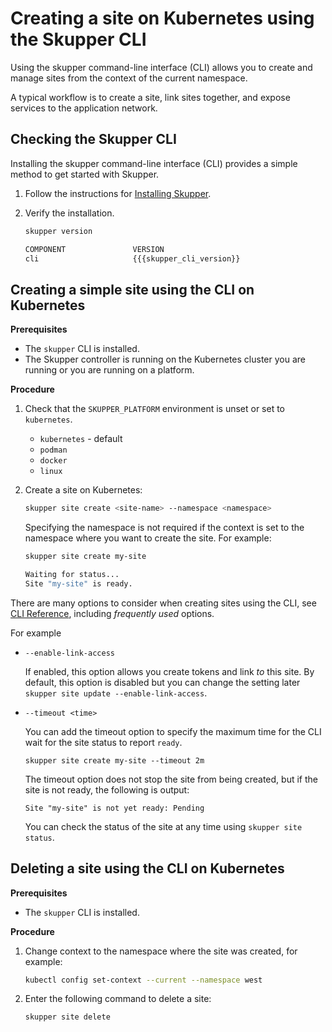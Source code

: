 <a id="kube-creating-site-cli"></a>
# Creating a site on Kubernetes using the Skupper CLI

Using the skupper command-line interface (CLI) allows you to create and manage sites from the context of the current namespace.

A typical workflow is to create a site, link sites together, and expose services to the application network.

<a id="kube-checking-cli"></a>
## Checking the Skupper CLI

Installing the skupper command-line interface (CLI) provides a simple method to get started with Skupper.

1. Follow the instructions for [Installing Skupper](https://skupper.io/releases/index.html).

2. Verify the installation.
   ```bash
   skupper version
   
   COMPONENT               VERSION
   cli                     {{{skupper_cli_version}}
   ```

<a id="kube-creating-simple-site-cli"></a>
## Creating a simple site using the CLI on Kubernetes

**Prerequisites**

* The `skupper` CLI is installed.
* The Skupper controller is running on the Kubernetes cluster you are running or you are running on a platform.

**Procedure**

1. Check that the `SKUPPER_PLATFORM` environment is unset or set to `kubernetes`.

   * `kubernetes` - default
   * `podman`
   * `docker`
   * `linux`

2. Create a site on Kubernetes:

   ```bash
   skupper site create <site-name> --namespace <namespace>
   ```
   Specifying the namespace is not required if the context is set to the namespace where you want to create the site.
   For example:
   ```bash
   skupper site create my-site
   
   Waiting for status...
   Site "my-site" is ready.
   ```
There are many options to consider when creating sites using the CLI, see [CLI Reference][cli-ref], including *frequently used* options.

For example

* `--enable-link-access`
  
  If enabled, this option allows you create tokens and link *to* this site.
  By default, this option is disabled but you can change the setting later `skupper site update --enable-link-access`.

* `--timeout <time>`

  You can add the timeout option to specify the maximum time for the CLI wait for the site status to report `ready`.
  ```
  skupper site create my-site --timeout 2m
  ```
  The timeout option does not stop the site from being created, but if the site is not ready, the following is output:
  
  ```
  Site "my-site" is not yet ready: Pending
  ```
  You can check the status of the site at any time using `skupper site status`.

<a id="kube-deleting-site-cli"></a>
## Deleting a site using the CLI on Kubernetes

**Prerequisites**

* The `skupper` CLI is installed.

**Procedure**

1. Change context to the namespace where the site was created, for example:
   ```bash
   kubectl config set-context --current --namespace west
   ```

2. Enter the following command to delete a site:
   ```bash
   skupper site delete
   ```
[cli-ref]: https://skupperproject.github.io/refdog/commands/index.html
